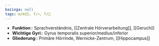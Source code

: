 ```yaml
---
bazinga: null
tags: m/m15, f/💀, f/🧠
---
```

- **Funktion**:: Sprachverständnis, [[Zentrale Hörverarbeitung]], [[Geruch]]
- **Wichtige Gyri**:: Gyrus temporalis superior/medius/inferior
- **Gliederung**:: Primäre Hörrinde, Wernicke-Zentrum, [[Hippocampus]]